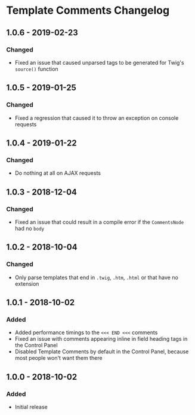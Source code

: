 # Template Comments Changelog

## 1.0.6 - 2019-02-23
### Changed
* Fixed an issue that caused unparsed tags to be generated for Twig's `source()` function

## 1.0.5 - 2019-01-25
### Changed
* Fixed a regression that caused it to throw an exception on console requests

## 1.0.4 - 2019-01-22
### Changed
* Do nothing at all on AJAX requests

## 1.0.3 - 2018-12-04
### Changed
* Fixed an issue that could result in a compile error if the `CommentsNode` had no `body`

## 1.0.2 - 2018-10-04
### Changed
* Only parse templates that end in `.twig`, `.htm`, `.html` or that have no extension

## 1.0.1 - 2018-10-02
### Added
* Added performance timings to the `<<< END <<<` comments
* Fixed an issue with comments appearing inline in field heading tags in the Control Panel
* Disabled Template Comments by default in the Control Panel, because most people won't want them there

## 1.0.0 - 2018-10-02
### Added
* Initial release
